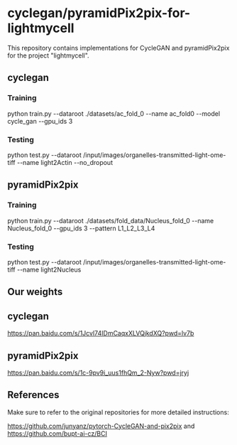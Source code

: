 # cyclegan/pyramidPix2pix-for-lightmycell

This repository contains implementations for CycleGAN and pyramidPix2pix for the project "lightmycell".



## cyclegan

### Training

python train.py --dataroot ./datasets/ac_fold_0 --name ac_fold0 --model cycle_gan --gpu_ids 3


### Testing
python test.py --dataroot /input/images/organelles-transmitted-light-ome-tiff --name light2Actin --no_dropout

## pyramidPix2pix

### Training

python train.py --dataroot ./datasets/fold_data/Nucleus_fold_0 --name Nucleus_fold_0 --gpu_ids 3 --pattern L1_L2_L3_L4

### Testing
python test.py --dataroot /input/images/organelles-transmitted-light-ome-tiff --name light2Nucleus




## Our weights

## cyclegan
https://pan.baidu.com/s/1Jcvl74IDmCaqxXLVQjkdXQ?pwd=lv7b 
## pyramidPix2pix
https://pan.baidu.com/s/1c-9pv9i_uus1fhQm_2-Nyw?pwd=jryj 


## References
Make sure to refer to the original repositories for more detailed instructions:

https://github.com/junyanz/pytorch-CycleGAN-and-pix2pix and https://github.com/bupt-ai-cz/BCI


